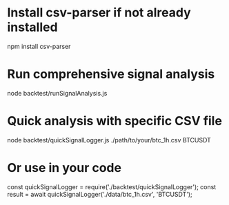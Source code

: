 # Install csv-parser if not already installed
npm install csv-parser

# Run comprehensive signal analysis
node backtest/runSignalAnalysis.js

# Quick analysis with specific CSV file
node backtest/quickSignalLogger.js ./path/to/your/btc_1h.csv BTCUSDT

# Or use in your code
const quickSignalLogger = require('./backtest/quickSignalLogger');
const result = await quickSignalLogger('./data/btc_1h.csv', 'BTCUSDT');